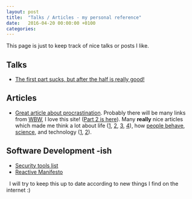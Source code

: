 ```yaml
---
layout: post
title:  "Talks / Articles - my personal reference"
date:   2016-04-20 00:00:00 +0100
categories:
---
```


This page is just to keep track of nice talks or posts I like.
<!--more-->

## Talks

*   [The first part sucks, but after the half is really good!](https://www.youtube.com/watch?v=7bB_fVDlvhc)

## Articles

*   [Great article about procrastination](http://waitbutwhy.com/2013/10/why-procrastinators-procrastinate.html). Probably there will be many links from [WBW](http://waitbutwhy.com/), I love this site! ([Part 2 is here](http://waitbutwhy.com/2013/11/how-to-beat-procrastination.html)). Many **really** nice articles which made me think a lot about life ([1](http://waitbutwhy.com/2013/11/life-is-picture-but-you-live-in-pixel.html), [2](http://waitbutwhy.com/2014/12/what-makes-you-you.html), [3](http://waitbutwhy.com/2013/08/putting-time-in-perspective.html), [4](http://waitbutwhy.com/2014/05/life-weeks.html)), how [people behave](http://waitbutwhy.com/2014/06/taming-mammoth-let-peoples-opinions-run-life.html), [science](http://waitbutwhy.com/2014/03/why-is-my-laptop-on.html), and technology ([1](http://waitbutwhy.com/2015/01/artificial-intelligence-revolution-1.html), [2](http://waitbutwhy.com/2015/01/artificial-intelligence-revolution-2.html)).

## Software Development -ish

*   [Security tools list](http://www.infoworld.com/article/3051771/security/19-open-source-github-projects-for-security-pros.html?upd=1461082041870)
*   [Reactive Manifesto](http://www.reactivemanifesto.org/)

  I will try to keep this up to date according to new things I find on the internet :)
